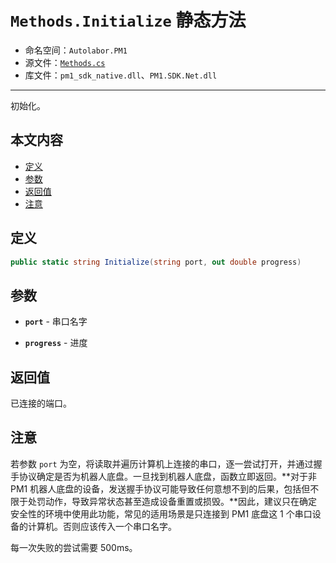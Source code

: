# `Methods.Initialize` 静态方法

- 命名空间：`Autolabor.PM1`
- 源文件：[`Methods.cs`](https://github.com/autolaborcenter/Autolabor.PM1.SDK.Net/blob/master/PM1.SDK.Net/PM1.SDK.Net/Methods.cs)
- 库文件：`pm1_sdk_native.dll`、`PM1.SDK.Net.dll`

------

初始化。

## 本文内容

- <a href="#定义">定义</a>
- <a href="#参数">参数</a>
- <a href="#返回值">返回值</a>
- <a href="#注意">注意</a>

<a name="定义"></a>

## 定义

```c#
public static string Initialize(string port, out double progress)
```

<a name="参数"></a>

## 参数

* **`port`** - 串口名字

* **`progress`** - 进度

<a name="返回值"></a>

## 返回值

已连接的端口。

<a name="注意"></a>

## 注意

若参数 `port` 为空，将读取并遍历计算机上连接的串口，逐一尝试打开，并通过握手协议确定是否为机器人底盘。一旦找到机器人底盘，函数立即返回。**对于非 PM1 机器人底盘的设备，发送握手协议可能导致任何意想不到的后果，包括但不限于处罚动作，导致异常状态甚至造成设备重置或损毁。**因此，建议只在确定安全性的环境中使用此功能，常见的适用场景是只连接到 PM1 底盘这 1 个串口设备的计算机。否则应该传入一个串口名字。

每一次失败的尝试需要 500ms。